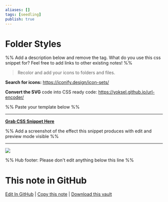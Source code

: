 ```yaml
---
aliases: []
tags: [seedling]
publish: true
---
```


# Folder Styles

%% Add a description below and remove the tag. What do you use this css snippet for? Feel free to add links to other existing notes! %%

> Recolor and add your icons to folders and files.

**Search for icons:** https://iconify.design/icon-sets/

**Convert the SVG** code into CSS ready code: https://yoksel.github.io/url-encoder/

%% Paste your template below %%

---

[**Grab CSS Snippet Here**](https://github.com/SlRvb/Obsidian--ITS-Theme/blob/main/S%20-%20Folder%20Styles.css)

%% Add a screenshot of the effect this snippet produces with edit and preview mode visible %%

---

[![](https://raw.githubusercontent.com/SlRvb/Obsidian--ITS-Theme/main/Images/Folder-Styles-Snippet.png)](https://raw.githubusercontent.com/SlRvb/Obsidian--ITS-Theme/main/Images/Folder-Styles-Snippet.png)

%% Hub footer: Please don't edit anything below this line %%

# This note in GitHub

<span class="git-footer">[Edit In GitHub](https://github.dev/obsidian-community/obsidian-hub/blob/main/02%20-%20Community%20Expansions/02.05%20All%20Community%20Expansions/CSS%20Snippets/Folder%20Styles%20%28SlRvb%29.md "git-hub-edit-note") | [Copy this note](https://raw.githubusercontent.com/obsidian-community/obsidian-hub/main/02%20-%20Community%20Expansions/02.05%20All%20Community%20Expansions/CSS%20Snippets/Folder%20Styles%20%28SlRvb%29.md "git-hub-copy-note") | [Download this vault](https://github.com/obsidian-community/obsidian-hub/archive/refs/heads/main.zip "git-hub-download-vault") </span>
